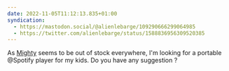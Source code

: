 ```yaml
---
date: 2022-11-05T11:12:13.835+01:00
syndication:
  - https://mastodon.social/@alienlebarge/109290666299064985
  - https://twitter.com/alienlebarge/status/1588836956309520385
---
```

As [Mighty](https://mightyaudio.eu) seems to be out of stock everywhere, I'm looking for a portable @Spotify player for my kids.
Do you have any suggestion ?
